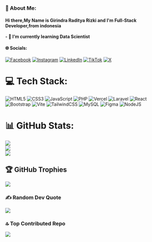 ### 💫 About Me:
#### Hi there,My Name is Girindra Raditya Rizki and I'm Full-Stack Developer,from indonesia<br><br>- 🌱 I’m currently learning **Data Scientist**


#### 🌐 Socials:
[![Facebook](https://img.shields.io/badge/Facebook-%231877F2.svg?logo=Facebook&logoColor=white)](https://facebook.com/Girindra) [![Instagram](https://img.shields.io/badge/Instagram-%23E4405F.svg?logo=Instagram&logoColor=white)](https://instagram.com/girindra_raditya.rizki) [![LinkedIn](https://img.shields.io/badge/LinkedIn-%230077B5.svg?logo=linkedin&logoColor=white)](https://www.linkedin.com/in/girindra-raditya-rizki-978047355/) [![TikTok](https://img.shields.io/badge/TikTok-%23000000.svg?logo=TikTok&logoColor=white)](https://tiktok.com/@Shixna_) [![X](https://img.shields.io/badge/X-black.svg?logo=X&logoColor=white)](https://x.com/GIDRATYAKI1) 

# 💻 Tech Stack:
![HTML5](https://img.shields.io/badge/html5-%23E34F26.svg?style=for-the-badge&logo=html5&logoColor=white) ![CSS3](https://img.shields.io/badge/css3-%231572B6.svg?style=for-the-badge&logo=css3&logoColor=white) ![JavaScript](https://img.shields.io/badge/javascript-%23323330.svg?style=for-the-badge&logo=javascript&logoColor=%23F7DF1E) ![PHP](https://img.shields.io/badge/php-%23777BB4.svg?style=for-the-badge&logo=php&logoColor=white) ![Vercel](https://img.shields.io/badge/vercel-%23000000.svg?style=for-the-badge&logo=vercel&logoColor=white) ![Laravel](https://img.shields.io/badge/laravel-%23FF2D20.svg?style=for-the-badge&logo=laravel&logoColor=white) ![React](https://img.shields.io/badge/react-%2320232a.svg?style=for-the-badge&logo=react&logoColor=%2361DAFB) ![Bootstrap](https://img.shields.io/badge/bootstrap-%238511FA.svg?style=for-the-badge&logo=bootstrap&logoColor=white) ![Vite](https://img.shields.io/badge/vite-%23646CFF.svg?style=for-the-badge&logo=vite&logoColor=white) ![TailwindCSS](https://img.shields.io/badge/tailwindcss-%2338B2AC.svg?style=for-the-badge&logo=tailwind-css&logoColor=white) ![MySQL](https://img.shields.io/badge/mysql-4479A1.svg?style=for-the-badge&logo=mysql&logoColor=white) ![Figma](https://img.shields.io/badge/figma-%23F24E1E.svg?style=for-the-badge&logo=figma&logoColor=white) ![NodeJS](https://img.shields.io/badge/node.js-6DA55F?style=for-the-badge&logo=node.js&logoColor=white)
# 📊 GitHub Stats:
![](https://github-readme-stats.vercel.app/api?username=radityaaa27&theme=tokyonight&hide_border=false&include_all_commits=false&count_private=false)<br/>
![](https://nirzak-streak-stats.vercel.app/?user=radityaaa27&theme=tokyonight&hide_border=false)<br/>
![](https://github-readme-stats.vercel.app/api/top-langs/?username=radityaaa27&theme=tokyonight&hide_border=false&include_all_commits=false&count_private=false&layout=compact)

## 🏆 GitHub Trophies
![](https://github-profile-trophy.vercel.app/?username=radityaaa27&theme=tokyonight&no-frame=false&no-bg=false&margin-w=4)

### ✍️ Random Dev Quote
![](https://quotes-github-readme.vercel.app/api?type=horizontal&theme=tokyonight)

### 🔝 Top Contributed Repo
![](https://github-contributor-stats.vercel.app/api?username=radityaaa27&limit=5&theme=tokyonight&combine_all_yearly_contributions=true)

<!-- Proudly created with GPRM ( https://gprm.itsvg.in ) -->
